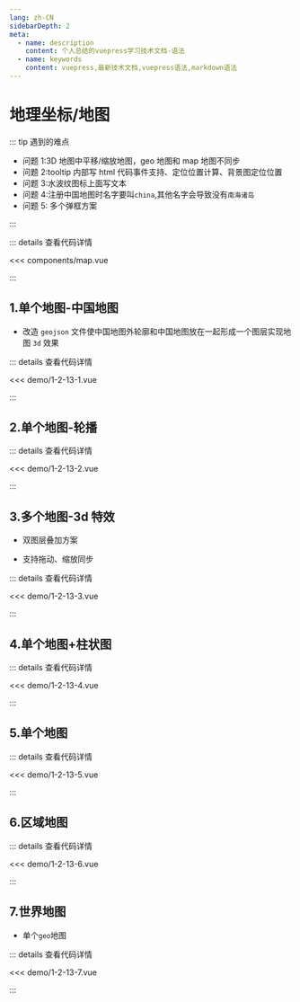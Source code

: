 ```yaml
---
lang: zh-CN
sidebarDepth: 2
meta:
  - name: description
    content: 个人总结的vuepress学习技术文档-语法
  - name: keywords
    content: vuepress,最新技术文档,vuepress语法,markdown语法
---
```


# 地理坐标/地图

::: tip 遇到的难点

- 问题 1:3D 地图中平移/缩放地图，geo 地图和 map 地图不同步
- 问题 2:tooltip 内部写 html 代码事件支持、定位位置计算、背景图定位位置
- 问题 3:水波纹图标上面写文本
- 问题 4:注册中国地图时名字要叫`china`,其他名字会导致没有`南海诸岛`
- 问题 5: 多个弹框方案

:::

::: details 查看代码详情

<<< components/map.vue

:::

## 1.单个地图-中国地图

- 改造 `geojson` 文件使中国地图外轮廓和中国地图放在一起形成一个图层实现地图 `3d` 效果

  <Container url="https://zhoubichuan.com/resume/?type=echarts&name=1-2-13-1.vue" />

::: details 查看代码详情

<<< demo/1-2-13-1.vue

:::

## 2.单个地图-轮播

  <Container url="https://zhoubichuan.com/resume/?type=echarts&name=1-2-13-2.vue" />

::: details 查看代码详情

<<< demo/1-2-13-2.vue

:::

## 3.多个地图-3d 特效

- 双图层叠加方案
- 支持拖动、缩放同步

  <Container url="https://zhoubichuan.com/resume/?type=echarts&name=1-2-13-3.vue" />

::: details 查看代码详情

<<< demo/1-2-13-3.vue

:::

## 4.单个地图+柱状图

  <Container url="https://zhoubichuan.com/resume/?type=echarts&name=1-2-13-4.vue" />

::: details 查看代码详情

<<< demo/1-2-13-4.vue

:::

## 5.单个地图

  <Container url="https://zhoubichuan.com/resume/?type=echarts&name=1-2-13-5.vue" />

::: details 查看代码详情

<<< demo/1-2-13-5.vue

:::

## 6.区域地图

  <Container url="https://zhoubichuan.com/resume/?type=echarts&name=1-2-13-6.vue" />

::: details 查看代码详情

<<< demo/1-2-13-6.vue

:::

## 7.世界地图

- 单个`geo`地图

  <Container url="https://zhoubichuan.com/resume/?type=echarts&name=1-2-13-7.vue" />

::: details 查看代码详情

<<< demo/1-2-13-7.vue

:::
